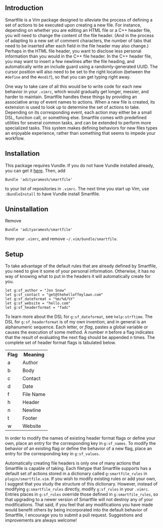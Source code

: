 <!--
  ** File Name: README.md
  ** Author:	Aditya Ramesh
  ** Date:      08/10/2012
  ** Contact:   _@adityaramesh.com
-->

## Introduction

Smartfile is a Vim package designed to alleviate the process of defining a set
of actions to be executed upon creating a new file. For instance, depending on
whether you are editing an HTML file or a C++ header file, you will need to
change the content of the file header. (And in the process of adapting to a new
set of comment characters, the number of tabs that need to be inserted after
each field in the file header may also change.) Perhaps in the HTML file header,
you want to disclose less personal information than you would in the C++ file
header. In the C++ header file, you may want to insert a few newlines after the
file heading, and automatically write an include guard using a
randomly-generated UUID. The cursor position will also need to be set to the
right location (between the `#define` and the `#endif`), so that you can get
typing right away.

One way to take care of all this would be to write code for each new behavior in
your `.vimrc`, which would gradually get longer, messier, and harder to
maintain.  Smartfile handles these things by providing an associative array of
event names to actions.  When a new file is created, its extension is used to
look up to determine the set of actions to take.  Depending on its corresponding
event, each action may either be a small DSL, function call, or something else.
Smartfile comes with predefined utilities for several common tasks, and can be
extended to perform more specialized tasks. This system makes defining behaviors
for new files types an enjoyable experience, rather than something that seems to
impede your workflow.

## Installation

This package requires Vundle. If you do not have Vundle installed already, you
can get it [here](https://github.com/gmarik/vundle/). Then, add

	Bundle 'adityaramesh/smartfile'

to your list of repositories in `.vimrc`. The next time you start up Vim, use
`:BundleInstall` to have Vundle install Smartfile.

## Uninstallation

Remove

	Bundle 'adityaramesh/smartfile'

from your `.vimrc`, and remove `~/.vim/bundle/smartfile`.

## Setup

To take advantage of the default rules that are already defined by Smartfile,
you need to give it some of your personal information. Otherwise, it has no way
of knowing what to put in the headers it will automatically create for you.

	let g:sf_author = "Jon Snow"
	let g:sf_contact = "get@thehelloffmylawn.com"
	let g:sf_dateformat = "%m/%d/%Y"
	let g:sf_website = "hello.com"
	let g:sf_headerformat = "fadc"

To learn more about the DSL for `g:sf_dateformat`, see `help:strftime`. The DSL
for `g:sf_headerformat` is of my own invention, and in general is an
alphanumeric sequence. Each letter, or _flag_, pastes a global variable or
causes the execution of some method. A number _n_ before a flag indicates that
the result of evaluating the next flag should be appended _n_ times. The
complete set of header format flags is tabulated below.

<table>
	<tr>
		<th>Flag</th>
		<th>Meaning</th>
	</tr>
	<tr>
		<td>a</td>
		<td>Author</td>
	</tr>
	<tr>
		<td>b</td>
		<td>Body</td>
	</tr>
	<tr>
		<td>c</td>
		<td>Contact</td>
	</tr>
	<tr>
		<td>d</td>
		<td>Date</td>
	</tr>
	<tr>
		<td>f</td>
		<td>File Name</td>
	</tr>
	<tr>
		<td>h</td>
		<td>Header</td>
	</tr>
	<tr>
		<td>n</td>
		<td>Newline</td>
	</tr>
	<tr>
		<td>t</td>
		<td>Footer</td>
	</tr>
	<tr>
		<td>w</td>
		<td>Website</td>
	</tr>
</table>

In order to modify the names of existing header format flags or define your own,
place an entry for the corresponding key in `g:sf_names`. To modify the behavior
of an existing flag or define the behavior of a new flag, place an entry for the
corresponding key in `g:sf_values`.

Automatically creating file headers is only one of many actions that Smartfile
is capable of taking. Each filetype that Smartfile supports has a default set of
actions stored in a dictionary called `g:smartfile_rules` in
`plugin/smartfile.vim`. If you wish to modify existing rules or add your own, I
suggest that you study the structure of this dictionary. However, instead of
modifying `g:smartfile_rules` directly, modify `g:sf_rules` in your `.vimrc`.
Entries places in `g:sf_rules` override those defined in `g:smartfile_rules`, so
that upgrading to a newer version of Smartfile will not destroy any of your
modifications. That said, if you feel that any modifications you have made would
benefit others by being incorporated into the default behavior of Smartfile, I
encourage you to submit a pull request. Suggestions and improvements are always
welcome!

